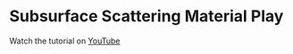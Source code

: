 # Subsurface Scattering Material Play

Watch the tutorial on [YouTube](https://youtu.be/O8T5Ef8KVas?si=Elt20h4TfotNIXYn)

